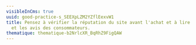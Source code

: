 ```yaml
---
visibleInCms: true
uuid: good-practice-s_SEEXpLZM2YZflEexvW1
title: Pensez à vérifier la réputation du site avant l'achat et à lire les notes
  et les avis des consommateurs.
thematique: thematique-b2NrlcXR_BqRhZ9FigQAW
---
```


